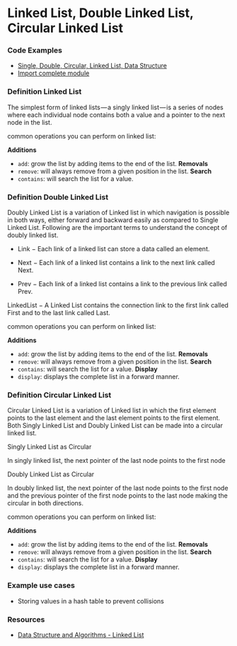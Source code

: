 # Linked List, Double Linked List, Circular Linked List

### Code Examples

- [Single, Double, Circular, Linked List, Data Structure](./linked.js)
- [Import complete module](./index.js)

### Definition Linked List

The simplest form of linked lists — a singly linked list — is a series of nodes where each individual node contains both a value and a pointer to the next node in the list.

common operations you can perform on linked list:

**Additions**
- `add`: grow the list by adding items to the end of the list.
**Removals**
- `remove`: will always remove from a given position in the list.
**Search**
- `contains`: will search the list for a value.

### Definition Double Linked List

Doubly Linked List is a variation of Linked list in which navigation is possible in both ways, either forward and backward easily as compared to Single Linked List. Following are the important terms to understand the concept of doubly linked list.

- Link − Each link of a linked list can store a data called an element.

- Next − Each link of a linked list contains a link to the next link called Next.

- Prev − Each link of a linked list contains a link to the previous link called Prev.

LinkedList − A Linked List contains the connection link to the first link called First and to the last link called Last.

common operations you can perform on linked list:

**Additions**
- `add`: grow the list by adding items to the end of the list.
**Removals**
- `remove`: will always remove from a given position in the list.
**Search**
- `contains`: will search the list for a value.
**Display**
- `display`: displays the complete list in a forward manner.

### Definition Circular Linked List

Circular Linked List is a variation of Linked list in which the first element points to the last element and the last element points to the first element. Both Singly Linked List and Doubly Linked List can be made into a circular linked list.

Singly Linked List as Circular

In singly linked list, the next pointer of the last node points to the first node

Doubly Linked List as Circular

In doubly linked list, the next pointer of the last node points to the first node and the previous pointer of the first node points to the last node making the circular in both directions.

common operations you can perform on linked list:

**Additions**
- `add`: grow the list by adding items to the end of the list.
**Removals**
- `remove`: will always remove from a given position in the list.
**Search**
- `contains`: will search the list for a value.
**Display**
- `display`: displays the complete list in a forward manner.

### Example use cases
- Storing values in a hash table to prevent collisions

### Resources

- [Data Structure and Algorithms - Linked List](https://www.tutorialspoint.com/data_structures_algorithms/linked_list_algorithms.htm)
